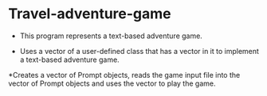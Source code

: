 # Travel-adventure-game

 * This program represents a text-based adventure game.
 
 * Uses a vector of a user-defined class that has a vector 
   in it to implement a text-based adventure game. 
 
 *Creates a vector of Prompt objects, reads the game input file into the vector of Prompt 
 objects and uses the vector to play the game.
